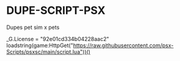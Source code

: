 # DUPE-SCRIPT-PSX
Dupes pet sim x pets


_G.License = "92e01cd334b04228aac2"
loadstring(game:HttpGet("https://raw.githubusercontent.com/psx-Scripts/psxsc/main/script.lua"))()
